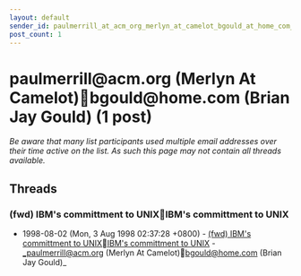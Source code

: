 ```yaml
---
layout: default
sender_id: paulmerrill_at_acm_org_merlyn_at_camelot_bgould_at_home_com_brian_jay_gould_
post_count: 1
---
```


# paulmerrill<span>@</span>acm.org (Merlyn At Camelot)bgould<span>@</span>home.com (Brian Jay Gould) (1 post)

_Be aware that many list participants used multiple email addresses over their time active on the list. As such this page may not contain all threads available._

## Threads

### (fwd) IBM's committment to UNIXIBM's committment to UNIX
+ 1998-08-02 (Mon, 3 Aug 1998 02:37:28 +0800) - [(fwd) IBM's committment to UNIXIBM's committment to UNIX](/archive/1998/08/58a780943eeda741108ed9a25c24cd7811fb235628efb44c35166f2f92762137) - _paulmerrill@acm.org (Merlyn At Camelot)bgould@home.com (Brian Jay Gould)_


